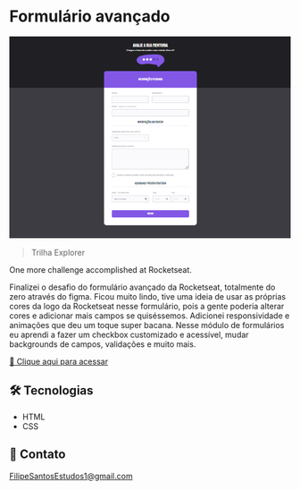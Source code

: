 # Formulário avançado 

![preview](./.github/preview.png)

> Trilha Explorer

One more challenge accomplished at Rocketseat.

Finalizei o desafio do formulário avançado da Rocketseat, totalmente do zero através do figma. Ficou muito lindo, tive uma ideia de usar as próprias cores da logo da Rocketseat nesse formulário, pois a gente poderia alterar cores e adicionar mais campos se quiséssemos. Adicionei responsividade e animações que deu um toque super bacana. Nesse módulo de formulários eu aprendi a fazer um checkbox customizado e acessível, mudar backgrounds de campos, validações e muito mais.

[🔗 Clique aqui para acessar](https://filipesantos07.github.io/Rocketseat-desafio-formulario-avancado/)

## 🛠️ Tecnologias

- HTML
- CSS

## 💛 Contato

FilipeSantosEstudos1@gmail.com
